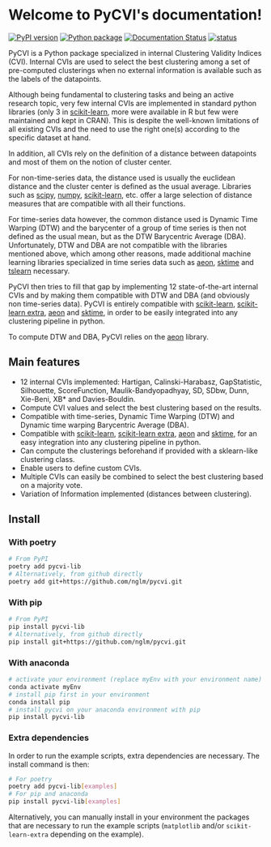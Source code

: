 # Welcome to PyCVI's documentation!

[![PyPI version](https://badge.fury.io/py/pycvi-lib.svg)](https://badge.fury.io/py/pycvi-lib)
[![Python package](https://github.com/nglm/pycvi/actions/workflows/python-package.yml/badge.svg)](https://github.com/nglm/pycvi/actions/workflows/python-package.yml)
[![Documentation Status](https://readthedocs.org/projects/pycvi/badge/?version=latest)](https://pycvi.readthedocs.io/en/latest/?badge=latest)
[![status](https://joss.theoj.org/papers/fb63888e0a78da2866b03247ce18909d/status.svg)](https://joss.theoj.org/papers/fb63888e0a78da2866b03247ce18909d)

PyCVI is a Python package specialized in internal Clustering Validity Indices (CVI). Internal CVIs are used to select the best clustering among a set of pre-computed clusterings when no external information is available such as the labels of the datapoints.

Although being fundamental to clustering tasks and being an active research topic, very few internal CVIs are implemented in standard python libraries (only 3 in [scikit-learn](https://scikit-learn.org/stable/index.html), more were available in R but few were maintained and kept in CRAN). This is despite the well-known limitations of all existing CVIs and the need to use the right one(s) according to the specific dataset at hand.

In addition, all CVIs rely on the definition of a distance between datapoints and most of them on the notion of cluster center.

For non-time-series data, the distance used is usually the euclidean distance and the cluster center is defined as the usual average. Libraries such as [scipy](https://docs.scipy.org/doc/scipy/index.html), [numpy](https://numpy.org/doc/stable/), [scikit-learn](https://scikit-learn.org/stable/index.html), etc. offer a large selection of distance measures that are compatible with all their functions.

For time-series data however, the common distance used is Dynamic Time Warping (DTW) and the barycenter of a group of time series is then not defined as the usual mean, but as the DTW Barycentric Average (DBA). Unfortunately, DTW and DBA are not compatible with the libraries mentioned above, which among other reasons, made additional machine learning libraries specialized in time series data such as [aeon](https://www.aeon-toolkit.org/en/latest/index.html), [sktime](https://www.sktime.net/en/stable/index.html) and [tslearn](https://tslearn.readthedocs.io/en/stable/) necessary.

PyCVI then tries to fill that gap by implementing 12 state-of-the-art internal CVIs and by making them compatible with DTW and DBA (and obviously non time-series data). PyCVI is entirely compatible with [scikit-learn](https://scikit-learn.org/stable/index.html), [scikit-learn extra](https://scikit-learn-extra.readthedocs.io/en/stable/), [aeon](https://www.aeon-toolkit.org/en/latest/index.html) and [sktime](https://www.sktime.net/en/stable/index.html), in order to be easily integrated into any clustering pipeline in python.

To compute DTW and DBA, PyCVI relies on the [aeon](https://www.aeon-toolkit.org/en/latest/index.html) library.

## Main features

- 12 internal CVIs implemented: Hartigan, Calinski-Harabasz, GapStatistic, Silhouette, ScoreFunction, Maulik-Bandyopadhyay, SD, SDbw, Dunn, Xie-Beni, XB* and Davies-Bouldin.
- Compute CVI values and select the best clustering based on the results.
- Compatible with time-series, Dynamic Time Warping (DTW) and Dynamic time warping Barycentric Average (DBA).
- Compatible with [scikit-learn](https://scikit-learn.org/stable/index.html), [scikit-learn extra](https://scikit-learn-extra.readthedocs.io/en/stable/), [aeon](https://www.aeon-toolkit.org/en/latest/index.html) and [sktime](https://www.sktime.net/en/stable/index.html), for an easy integration into any clustering pipeline in python.
- Can compute the clusterings beforehand if provided with a sklearn-like clustering class.
- Enable users to define custom CVIs.
- Multiple CVIs can easily be combined to select the best clustering based on a majority vote.
- Variation of Information implemented (distances between clustering).

## Install

### With poetry

```bash
# From PyPI
poetry add pycvi-lib
# Alternatively, from github directly
poetry add git+https://github.com/nglm/pycvi.git
```

### With pip

```bash
# From PyPI
pip install pycvi-lib
# Alternatively, from github directly
pip install git+https://github.com/nglm/pycvi.git
```

### With anaconda

```bash
# activate your environment (replace myEnv with your environment name)
conda activate myEnv
# install pip first in your environment
conda install pip
# install pycvi on your anaconda environment with pip
pip install pycvi-lib
```

### Extra dependencies

In order to run the example scripts, extra dependencies are necessary. The install command is then:

```bash
# For poetry
poetry add pycvi-lib[examples]
# For pip and anaconda
pip install pycvi-lib[examples]
```

Alternatively, you can manually install in your environment the packages that are necessary to run the example scripts (`matplotlib` and/or `scikit-learn-extra` depending on the example).